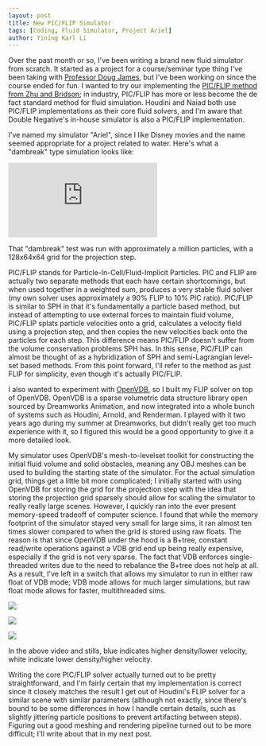 ```yaml
---
layout: post
title: New PIC/FLIP Simulator
tags: [Coding, Fluid Simulator, Project Ariel]
author: Yining Karl Li
---
```


Over the past month or so, I've been writing a brand new fluid simulator from scratch. It started as a project for a course/seminar type thing I've been taking with [Professor Doug James](http://www.cs.cornell.edu/~djames/), but I've been working on since the course ended for fun. I wanted to try our implementing the [PIC/FLIP method from Zhu and Bridson](http://www.cs.ubc.ca/~rbridson/docs/zhu-siggraph05-sandfluid.pdf); in industry, PIC/FLIP has more or less become the de fact standard method for fluid simulation. Houdini and Naiad both use PIC/FLIP implementations as their core fluid solvers, and I'm aware that Double Negative's in-house simulator is also a PIC/FLIP implementation.

I've named my simulator "Ariel", since I like Disney movies and the name seemed appropriate for a project related to water. Here's what a "dambreak" type simulation looks like:

<div class='embed-container'><iframe src='https://player.vimeo.com/video/87331839' frameborder='0'>PIC/FLIP Simulator Dam Break Test- Ariel View</iframe></div>

That "dambreak" test was run with approximately a million particles, with a 128x64x64 grid for the projection step.

PIC/FLIP stands for Particle-In-Cell/Fluid-Implicit Particles. PIC and FLIP are actually two separate methods that each have certain shortcomings, but when used together in a weighted sum, produces a very stable fluid solver (my own solver uses approximately a 90% FLIP to 10% PIC ratio). PIC/FLIP is similar to SPH in that it's fundamentally a particle based method, but instead of attempting to use external forces to maintain fluid volume, PIC/FLIP splats particle velocities onto a grid, calculates a velocity field using a projection step, and then copies the new velocities back onto the particles for each step. This difference means PIC/FLIP doesn't suffer from the volume conservation problems SPH has. In this sense, PIC/FLIP can almost be thought of as a hybridization of SPH and semi-Lagrangian level-set based methods. From this point forward, I'll refer to the method as just FLIP for simplicity, even though it's actually PIC/FLIP.

I also wanted to experiment with [OpenVDB](http://www.openvdb.org/), so I built my FLIP solver on top of OpenVDB. OpenVDB is a sparse volumetric data structure library open sourced by Dreamworks Animation, and now integrated into a whole bunch of systems such as Houdini, Arnold, and Renderman. I played with it two years ago during my summer at Dreamworks, but didn't really get too much experience with it, so I figured this would be a good opportunity to give it a more detailed look.

My simulator uses OpenVDB's mesh-to-levelset toolkit for constructing the initial fluid volume and solid obstacles, meaning any OBJ meshes can be used to building the starting state of the simulator. For the actual simulation grid, things get a little bit more complicated; I initially started with using OpenVDB for storing the grid for the projection step with the idea that storing the projection grid sparsely should allow for scaling the simulator to really really large scenes. However, I quickly ran into the ever present memory-speed tradeoff of computer science. I found that while the memory footprint of the simulator stayed very small for large sims, it ran almost ten times slower compared to when the grid is stored using raw floats. The reason is that since OpenVDB under the hood is a B+tree, constant read/write operations against a VDB grid end up being really expensive, especially if the grid is not very sparse. The fact that VDB enforces single-threaded writes due to the need to rebalance the B+tree does not help at all. As a result, I've left in a switch that allows my simulator to run in either raw float of VDB mode; VDB mode allows for much larger simulations, but raw float mode allows for faster, multithreaded sims.

[![]({{site.url}}/content/images/2014/Jan/longgrid.0140.png)]({{site.url}}/content/images/2014/Jan/longgrid.0140.png)

[![]({{site.url}}/content/images/2014/Jan/longgrid.0218.png)]({{site.url}}/content/images/2014/Jan/longgrid.0218.png)

[![]({{site.url}}/content/images/2014/Jan/longgrid.0430.png)]({{site.url}}/content/images/2014/Jan/longgrid.0430.png)

In the above video and stills, blue indicates higher density/lower velocity, white indicate lower density/higher velocity.

Writing the core PIC/FLIP solver actually turned out to be pretty straightforward, and I'm fairly certain that my implementation is correct since it closely matches the result I get out of Houdini's FLIP solver for a similar scene with similar parameters (although not exactly, since there's bound to be some differences in how I handle certain details, such as slightly jittering particle positions to prevent artifacting between steps). Figuring out a good meshing and rendering pipeline turned out to be more difficult; I'll write about that in my next post.
